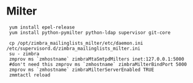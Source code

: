# Milter

     yum install epel-release
     yum install python-pymilter python-ldap supervisor git-core

     cp /opt/zimbra_mailinglists_milter/etc/daemon.ini /etc/supervisord.d/zimbra_mailinglists_milter.ini
     su - zimbra
     zmprov ms `zmhostname` zimbraMtaSmtpdMilters inet:127.0.0.1:5000
     #don't need this zmprov ms `zmhostname` zimbraMilterBindPort 5000
     zmprov ms `zmhostname` zimbraMilterServerEnabled TRUE
     zmmtactl reload
